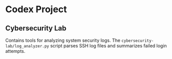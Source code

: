 # Codex Project

## Cybersecurity Lab
Contains tools for analyzing system security logs.
The `cybersecurity-lab/log_analyzer.py` script parses SSH log files and summarizes failed login attempts.
